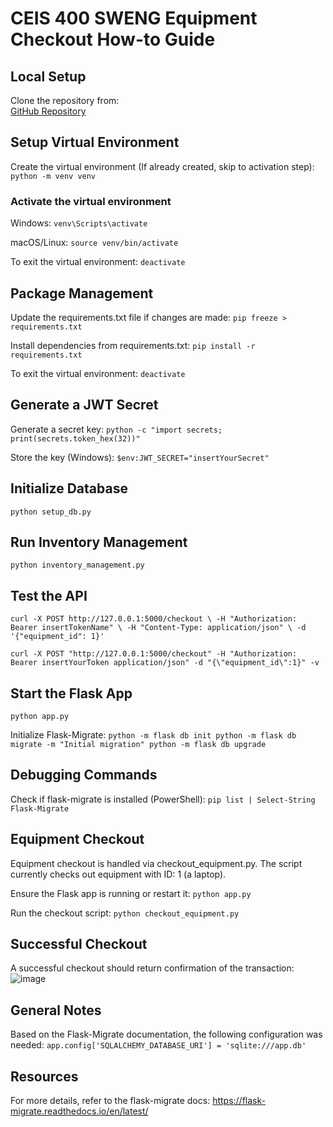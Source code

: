 # CEIS 400 SWENG Equipment Checkout How-to Guide

## Local Setup
Clone the repository from:  
[GitHub Repository](https://github.com/cmessimer/SWEng2-CourseProject)

## Setup Virtual Environment
Create the virtual environment (If already created, skip to activation step):
`python -m venv venv`

### Activate the virtual environment
Windows: 
`venv\Scripts\activate
`

macOS/Linux:
`source venv/bin/activate
`

To exit the virtual environment:
`deactivate
`

## Package Management
Update the requirements.txt file if changes are made:
`pip freeze > requirements.txt
`

Install dependencies from requirements.txt:
`pip install -r requirements.txt
`

To exit the virtual environment:
`deactivate
`

## Generate a JWT Secret
Generate a secret key:
`python -c "import secrets; print(secrets.token_hex(32))"
`

Store the key (Windows):
`$env:JWT_SECRET="insertYourSecret"
`

## Initialize Database
`python setup_db.py
`

## Run Inventory Management
`python inventory_management.py
`

## Test the API
`curl -X POST http://127.0.0.1:5000/checkout \
     -H "Authorization: Bearer insertTokenName" \
     -H "Content-Type: application/json" \
     -d '{"equipment_id": 1}'
`

`curl -X POST "http://127.0.0.1:5000/checkout" -H "Authorization: Bearer insertYourToken application/json" -d "{\"equipment_id\":1}" -v`

## Start the Flask App
`python app.py
`

Initialize Flask-Migrate:
`python -m flask db init
python -m flask db migrate -m "Initial migration"
python -m flask db upgrade
`

## Debugging Commands
Check if flask-migrate is installed (PowerShell):
`pip list | Select-String Flask-Migrate
`

## Equipment Checkout
Equipment checkout is handled via checkout_equipment.py. The script currently checks out equipment with ID: 1 (a laptop).

Ensure the Flask app is running or restart it:
`python app.py
`

Run the checkout script:
`python checkout_equipment.py
`

## Successful Checkout
A successful checkout should return confirmation of the transaction:
![image](https://github.com/user-attachments/assets/12034118-07ff-497a-825f-290ecf39db20)

## General Notes
Based on the Flask-Migrate documentation, the following configuration was needed:
`app.config['SQLALCHEMY_DATABASE_URI'] = 'sqlite:///app.db'
`

## Resources
For more details, refer to the flask-migrate docs: https://flask-migrate.readthedocs.io/en/latest/
